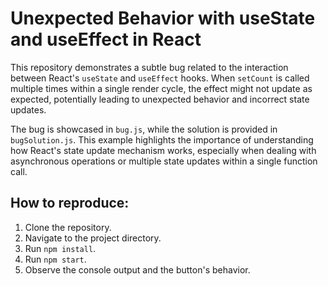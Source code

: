 # Unexpected Behavior with useState and useEffect in React

This repository demonstrates a subtle bug related to the interaction between React's `useState` and `useEffect` hooks.  When `setCount` is called multiple times within a single render cycle, the effect might not update as expected, potentially leading to unexpected behavior and incorrect state updates.

The bug is showcased in `bug.js`, while the solution is provided in `bugSolution.js`. This example highlights the importance of understanding how React's state update mechanism works, especially when dealing with asynchronous operations or multiple state updates within a single function call.

## How to reproduce:
1. Clone the repository.
2. Navigate to the project directory.
3. Run `npm install`.
4. Run `npm start`.
5. Observe the console output and the button's behavior.